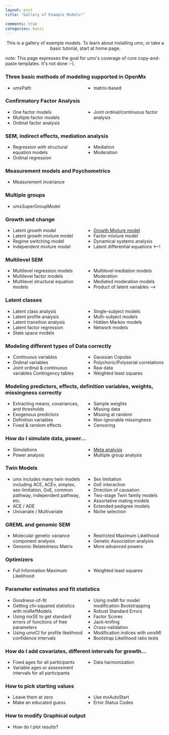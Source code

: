 ```yaml
---
layout: post
title: "Gallery of Example Models!"

comments: true
categories: basic
---
```


<style type="text/css">
	ul {
	  -webkit-columns: 3 150px;
	  -moz-columns: 3 150px;
	  columns: 3 150px;
	  -webkit-column-gap: 2em;
	  -moz-column-gap: 2em;
	  column-gap: 2em;
	}
</style>


<a  name="top"></a>

<p style="text-align: center;">This is a gallery of example models. To learn about installing umx, or take a basic tutorial, start at home page.</p>


*note*: This page expresses the goal for umx's coverage of core  copy-and-paste templates. It's not done :-).

### Three basic methods of modeling supported in OpenMx
* umxPath
* matrix-based

### Confirmatory Factor Analysis
* One factor models
* Multiple factor models
* Ordinal factor analysis
* Joint ordinal/continuous factor analysis

### SEM, indirect effects, mediation analysis
* Regression with structural equation models
* Ordinal regression
* Mediation
* Moderation

### Measurement models and Psychometrics
<!-- * Item response theory -->
<!-- * Item factor analysis -->
* Measurement invariance
<!-- * Differential item functioning -->
<!-- * Test equating -->

### Multiple groups
* umxSuperGroupModel


### Growth and change
* Latent growth model
* Latent growth mixture model
* Regime switching model
* Independent mixture model
* [Growth Mixture model](https://vipbg.vcu.edu/vipbg/OpenMx2/docs//OpenMx/latest/GrowthMixtureModel_Path.html)
* Factor mixture model
* Dynamical systems analysis
* Latent differential equations
<--!
### Multilevel SEM
* Multilevel regression models
* Multilevel factor models
* Multilevel structural equation models
* Multilevel mediation models Moderation
* Mediated moderation models
* Product of latent variables
-->
### Latent classes
* Latent class analysis
* Latent profile analysis
* Latent transition analysis
* Latent factor regression
* State space models
* Single-subject models
* Multi-subject models
* Hidden Markov models
* Network models

### Modeling different types of Data correctly
* Continuous variables
* Ordinal variables
* Joint ordinal & continuous variables Contingency tables
* Gaussian Copulas
* Polychoric/Polyserial correlations
* Raw data
* Weighted least squares

### Modeling predictors, effects, definition variables, weights, missingness correctly
* Extracting means, covariances, and thresholds
* Exogenous predictors
* Definition variables
* Fixed & random effects
* Sample weights
* Missing data
* Missing at random
* Non-ignorable missingness
* Censoring

### How do I simulate data, power...
* Simulations
* Power analysis
* [Meta analysis](https://cran.r-project.org/web/packages/metaSEM/vignettes/Examples.html)
* Multiple group analysis

### Twin Models
* umx includes many twin models including ACE, ACEv, simplex, sex-limitation, GxE, common pathway, independent pathway, etc.
* ACE / ADE
* Univariate / Multivariate
* Sex limitation
* GxE interaction
* Direction of causation
* Two-stage Twin family models
* Assortative mating models
* Extended pedigree models
* Niche selection

### GREML and genomic SEM
* Molecular genetic variance component analysis
* Genomic Relatedness Matrix
* Restricted Maximum Likelihood
* Genetic Association analysis
* More advanced powers

### Optimizers
* Full Information Maximum Likelihood
* Weighted least squares

### Parameter estimates and fit statistics
* Goodness-of-fit
* Getting chi-squared statistics with mxRefModels
* Using mxSE to get standard errors of functions of free parameters
* Using umxCI for profile likelihood confidence intervals
* Using mxMI for model modification Bootstrapping
* Robust Standard Errors
* Factor Scores
* Jack-knifing
* Cross-validation
* Modification indices with umxMI
* Bootstrap Likelihood ratio tests

### How do I add covariates, different intervals for growth...
* Fixed ages for all participants
* Variable ages or assessment intervals for all participants
* Data harmonization

### How to pick starting values
 * Leave them at zero
 * Make an educated guess
 * Use mxAutoStart
 * Error Status Codes
### How to modify Graphical output
  * How do I plot results?

